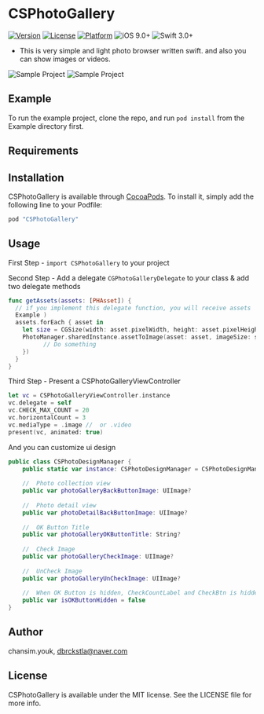 # CSPhotoGallery

[![Version](https://img.shields.io/cocoapods/v/CSPhotoGallery.svg?style=flat)](http://cocoapods.org/pods/CSPhotoGallery)
[![License](https://img.shields.io/cocoapods/l/CSPhotoGallery.svg?style=flat)](http://cocoapods.org/pods/CSPhotoGallery)
[![Platform](https://img.shields.io/cocoapods/p/CSPhotoGallery.svg?style=flat)](http://cocoapods.org/pods/CSPhotoGallery)
![iOS 9.0+](https://img.shields.io/badge/iOS-9.0%2B-blue.svg)
![Swift 3.0+](https://img.shields.io/badge/Swift-3.0%2B-orange.svg)

- This is very simple and light photo browser written swift. and also you can show images or videos.

![Sample Project](Example/csphotogallery.gif)
![Sample Project](Example/csphotogallery2.gif)

## Example

To run the example project, clone the repo, and run `pod install` from the Example directory first.

## Requirements

## Installation

CSPhotoGallery is available through [CocoaPods](http://cocoapods.org). To install
it, simply add the following line to your Podfile:

```ruby
pod "CSPhotoGallery"
```

## Usage

First Step  - `import CSPhotoGallery` to your project 

Second Step - Add a delegate `CGPhotoGalleryDelegate` to your class & add two delegate methods 
```Swift
func getAssets(assets: [PHAsset]) {
  // if you implement this delegate function, you will receive assets
  Example )
  assets.forEach { asset in
    let size = CGSize(width: asset.pixelWidth, height: asset.pixelHeight)
    PhotoManager.sharedInstance.assetToImage(asset: asset, imageSize: size, completionHandler: { image in
          // Do something
    })
  }
}
```
Third Step - Present a CSPhotoGalleryViewController

```Swift
let vc = CSPhotoGalleryViewController.instance
vc.delegate = self
vc.CHECK_MAX_COUNT = 20
vc.horizontalCount = 3
vc.mediaType = .image //  or .video
present(vc, animated: true)
```
And you can customize ui design
```Swift
public class CSPhotoDesignManager {
    public static var instance: CSPhotoDesignManager = CSPhotoDesignManager()
    
    //  Photo collection view
    public var photoGalleryBackButtonImage: UIImage?
    
    //  Photo detail view
    public var photoDetailBackButtonImage: UIImage?
    
    //  OK Button Title
    public var photoGalleryOKButtonTitle: String?
    
    //  Check Image
    public var photoGalleryCheckImage: UIImage?
    
    //  UnCheck Image
    public var photoGalleryUnCheckImage: UIImage?
    
    //  When OK Button is hidden, CheckCountLabel and CheckBtn is hidden  
    public var isOKButtonHidden = false
}
```

## Author

chansim.youk, dbrckstla@naver.com

## License

CSPhotoGallery is available under the MIT license. See the LICENSE file for more info.

